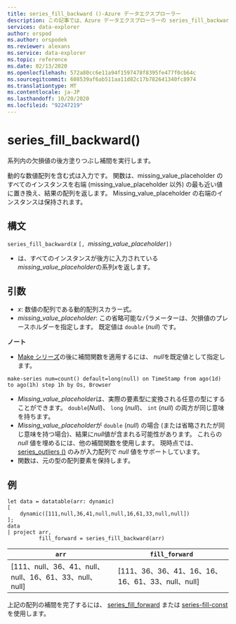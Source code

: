 ```yaml
---
title: series_fill_backward ()-Azure データエクスプローラー
description: この記事では、Azure データエクスプローラーの series_fill_backward () について説明します。
services: data-explorer
author: orspod
ms.author: orspodek
ms.reviewer: alexans
ms.service: data-explorer
ms.topic: reference
ms.date: 02/13/2020
ms.openlocfilehash: 572a80cc6e11a94f1597478f8395fe477f0cb64c
ms.sourcegitcommit: 608539af6ab511aa11d82c17b782641340fc8974
ms.translationtype: MT
ms.contentlocale: ja-JP
ms.lasthandoff: 10/20/2020
ms.locfileid: "92247219"
---
```

# <a name="series_fill_backward"></a>series_fill_backward()

系列内の欠損値の後方塗りつぶし補間を実行します。

動的な数値配列を含む式は入力です。 関数は、missing_value_placeholder のすべてのインスタンスを右端 (missing_value_placeholder 以外) の最も近い値に置き換え、結果の配列を返します。 Missing_value_placeholder の右端のインスタンスは保持されます。

## <a name="syntax"></a>構文

`series_fill_backward(`*x* `[, `*missing_value_placeholder*`])`
* は、すべてのインスタンスが後方に入力されている*missing_value_placeholder*の系列*x*を返します。

## <a name="arguments"></a>引数

* *x*: 数値の配列である動的配列スカラー式。
* *missing_value_placeholder*: この省略可能なパラメーターは、欠損値のプレースホルダーを指定します。 既定値は `double` (*null*) です。

**ノート**

* [Make シリーズ](make-seriesoperator.md)の後に補間関数を適用するには、 *null*を既定値として指定します。 

```kusto
make-series num=count() default=long(null) on TimeStamp from ago(1d) to ago(1h) step 1h by Os, Browser
```

* *Missing_value_placeholder*は、実際の要素型に変換される任意の型にすることができます。 `double`(*Null*)、 `long` (*null*)、 `int` (*null*) の両方が同じ意味を持ちます。
* *Missing_value_placeholder*が `double` (*null*) の場合 (または省略されたが同じ意味を持つ場合)、結果に*null*値が含まれる可能性があります。 これらの *null* 値を埋めるには、他の補間関数を使用します。 現時点では、 [series_outliers ()](series-outliersfunction.md) のみが入力配列で *null* 値をサポートしています。
* 関数は、元の型の配列要素を保持します。

## <a name="example"></a>例

<!-- csl: https://help.kusto.windows.net:443/Samples -->
```kusto
let data = datatable(arr: dynamic)
[
    dynamic([111,null,36,41,null,null,16,61,33,null,null])   
];
data 
| project arr, 
          fill_forward = series_fill_backward(arr)

```

|`arr`|`fill_forward`|
|---|---|
|[111、null、36、41、null、null、16、61、33、null、null]|[111、36、36、41、16、16、16、61、33、null、null]|

  
上記の配列の補間を完了するには、 [series_fill_forward](series-fill-forwardfunction.md) または [series-fill-const](series-fill-constfunction.md) を使用します。
